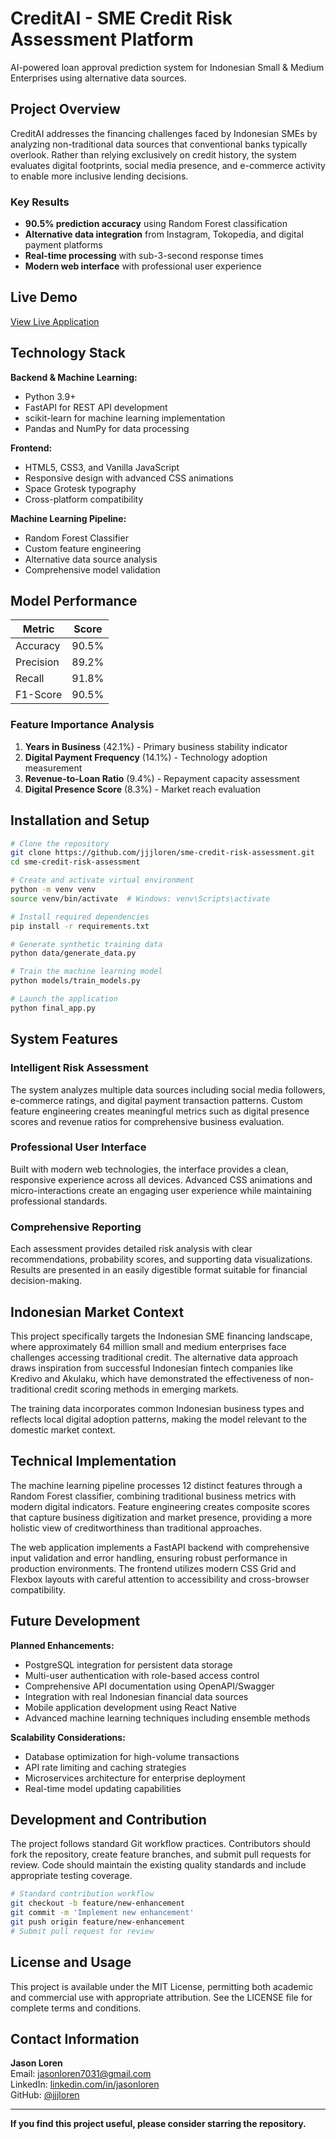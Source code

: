 # CreditAI - SME Credit Risk Assessment Platform

AI-powered loan approval prediction system for Indonesian Small & Medium Enterprises using alternative data sources.

## Project Overview

CreditAI addresses the financing challenges faced by Indonesian SMEs by analyzing non-traditional data sources that conventional banks typically overlook. Rather than relying exclusively on credit history, the system evaluates digital footprints, social media presence, and e-commerce activity to enable more inclusive lending decisions.

### Key Results
- **90.5% prediction accuracy** using Random Forest classification
- **Alternative data integration** from Instagram, Tokopedia, and digital payment platforms
- **Real-time processing** with sub-3-second response times
- **Modern web interface** with professional user experience

## Live Demo

[View Live Application](https://db22dca4-bac4-47c3-9878-7376eb6c5c21-00-2mg9c7r46r60p.sisko.replit.dev/)

## Technology Stack

**Backend & Machine Learning:**
- Python 3.9+
- FastAPI for REST API development
- scikit-learn for machine learning implementation
- Pandas and NumPy for data processing

**Frontend:**
- HTML5, CSS3, and Vanilla JavaScript
- Responsive design with advanced CSS animations
- Space Grotesk typography
- Cross-platform compatibility

**Machine Learning Pipeline:**
- Random Forest Classifier
- Custom feature engineering
- Alternative data source analysis
- Comprehensive model validation

## Model Performance

| Metric | Score |
|--------|-------|
| Accuracy | 90.5% |
| Precision | 89.2% |
| Recall | 91.8% |
| F1-Score | 90.5% |

### Feature Importance Analysis
1. **Years in Business** (42.1%) - Primary business stability indicator
2. **Digital Payment Frequency** (14.1%) - Technology adoption measurement
3. **Revenue-to-Loan Ratio** (9.4%) - Repayment capacity assessment
4. **Digital Presence Score** (8.3%) - Market reach evaluation

## Installation and Setup

```bash
# Clone the repository
git clone https://github.com/jjjloren/sme-credit-risk-assessment.git
cd sme-credit-risk-assessment

# Create and activate virtual environment
python -m venv venv
source venv/bin/activate  # Windows: venv\Scripts\activate

# Install required dependencies
pip install -r requirements.txt

# Generate synthetic training data
python data/generate_data.py

# Train the machine learning model
python models/train_models.py

# Launch the application
python final_app.py
```

## System Features

### Intelligent Risk Assessment
The system analyzes multiple data sources including social media followers, e-commerce ratings, and digital payment transaction patterns. Custom feature engineering creates meaningful metrics such as digital presence scores and revenue ratios for comprehensive business evaluation.

### Professional User Interface
Built with modern web technologies, the interface provides a clean, responsive experience across all devices. Advanced CSS animations and micro-interactions create an engaging user experience while maintaining professional standards.

### Comprehensive Reporting
Each assessment provides detailed risk analysis with clear recommendations, probability scores, and supporting data visualizations. Results are presented in an easily digestible format suitable for financial decision-making.

## Indonesian Market Context

This project specifically targets the Indonesian SME financing landscape, where approximately 64 million small and medium enterprises face challenges accessing traditional credit. The alternative data approach draws inspiration from successful Indonesian fintech companies like Kredivo and Akulaku, which have demonstrated the effectiveness of non-traditional credit scoring methods in emerging markets.

The training data incorporates common Indonesian business types and reflects local digital adoption patterns, making the model relevant to the domestic market context.

## Technical Implementation

The machine learning pipeline processes 12 distinct features through a Random Forest classifier, combining traditional business metrics with modern digital indicators. Feature engineering creates composite scores that capture business digitization and market presence, providing a more holistic view of creditworthiness than traditional approaches.

The web application implements a FastAPI backend with comprehensive input validation and error handling, ensuring robust performance in production environments. The frontend utilizes modern CSS Grid and Flexbox layouts with careful attention to accessibility and cross-browser compatibility.

## Future Development

**Planned Enhancements:**
- PostgreSQL integration for persistent data storage
- Multi-user authentication with role-based access control
- Comprehensive API documentation using OpenAPI/Swagger
- Integration with real Indonesian financial data sources
- Mobile application development using React Native
- Advanced machine learning techniques including ensemble methods

**Scalability Considerations:**
- Database optimization for high-volume transactions
- API rate limiting and caching strategies
- Microservices architecture for enterprise deployment
- Real-time model updating capabilities

## Development and Contribution

The project follows standard Git workflow practices. Contributors should fork the repository, create feature branches, and submit pull requests for review. Code should maintain the existing quality standards and include appropriate testing coverage.

```bash
# Standard contribution workflow
git checkout -b feature/new-enhancement
git commit -m 'Implement new enhancement'
git push origin feature/new-enhancement
# Submit pull request for review
```

## License and Usage

This project is available under the MIT License, permitting both academic and commercial use with appropriate attribution. See the LICENSE file for complete terms and conditions.

## Contact Information

**Jason Loren**  
Email: jasonloren7031@gmail.com  
LinkedIn: [linkedin.com/in/jasonloren](https://linkedin.com/in/jason-loren)  
GitHub: [@jjjloren](https://github.com/jjjloren)

---

**If you find this project useful, please consider starring the repository.**